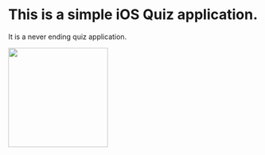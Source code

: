 # This is a simple iOS Quiz application.

It is a never ending quiz application.


<img src=https://user-images.githubusercontent.com/81131990/174249994-7c4f325b-8390-4c2c-8918-fac09c2b6b46.png width="200"/>
